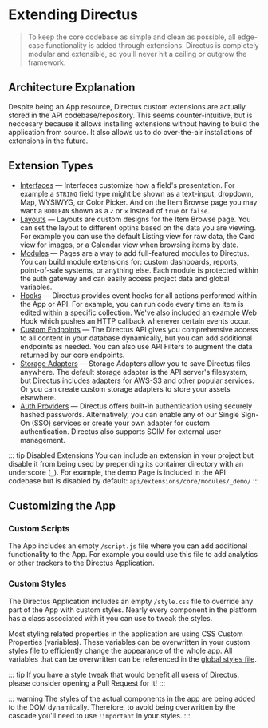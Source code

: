 # Extending Directus

> To keep the core codebase as simple and clean as possible, all edge-case functionality is added through extensions. Directus is completely modular and extensible, so you'll never hit a ceiling or outgrow the framework.

## Architecture Explanation

Despite being an App resource, Directus custom extensions are actually stored in the API codebase/repository. This seems counter-intuitive, but is neccesary because it allows installing extensions without having to build the application from source. It also allows us to do over-the-air installations of extensions in the future.

## Extension Types

* [Interfaces](./interfaces.md) — Interfaces customize how a field's presentation. For example a `STRING` field type might be shown as a text-input, dropdown, Map, WYSIWYG, or Color Picker. And on the Item Browse page you may want a `BOOLEAN` shown as a `✓` or `×` instead of `true` or `false`.
* [Layouts](./layouts.md) — Layouts are custom designs for the Item Browse page. You can set the layout to different optins based on the data you are viewing. For example you can use the default Listing view for raw data, the Card view for images, or a Calendar view when browsing items by date.
* [Modules](./modules.md) — Pages are a way to add full-featured modules to Directus. You can build module extensions for: custom dashboards, reports, point-of-sale systems, or anything else. Each module is protected within the auth gateway and can easily access project data and global variables.
* [Hooks](./hooks.md) — Directus provides event hooks for all actions performed within the App or API. For example, you can run code every time an item is edited within a specific collection. We've also included an example Web Hook which pushes an HTTP callback whenever certain events occur.
* [Custom Endpoints](./custom-endpoints.md) — The Directus API gives you comprehensive access to all content in your database dynamically, but you can add additional endpoints as needed. You can also use API Filters to augment the data returned by our core endpoints.
* [Storage Adapters](./storage-adapters.md) — Storage Adapters allow you to save Directus files anywhere. The default storage adapter is the API server's filesystem, but Directus includes adapters for AWS-S3 and other popular services. Or you can create custom storage adapters to store your assets elsewhere.
* [Auth Providers](./auth-providers.md) — Directus offers built-in authentication using securely hashed passwords. Alternatively, you can enable any of our Single Sign-On (SSO) services or create your own adapter for custom authentication. Directus also supports SCIM for external user management.

::: tip Disabled Extensions
You can include an extension in your project but disable it from being used by prepending its container directory with an underscore (`_`). For example, the demo Page is included in the API codebase but is disabled by default: `api/extensions/core/modules/_demo/`
:::

## Customizing the App

### Custom Scripts

The App includes an empty `/script.js` file where you can add additional functionality to the App. For example you could use this file to add analytics or other trackers to the Directus Application.

### Custom Styles

The Directus Application includes an empty `/style.css` file to override any part of the App with custom styles. Nearly every component in the platform has a class associated with it you can use to tweak the styles.

Most styling related properties in the application are using CSS Custom Properties (variables). These variables can be overwritten in your custom styles file to efficiently change the appearance of the whole app. All variables that can be overwritten can be referenced in the [global styles file](https://github.com/directus/app/blob/master/src/assets/global.scss).

::: tip
If you have a style tweak that would benefit all users of Directus, please consider opening a Pull Request for it!
:::

::: warning
The styles of the actual components in the app are being added to the DOM dynamically. Therefore, to avoid being overwritten by the cascade you'll need to use `!important` in your styles.
:::

